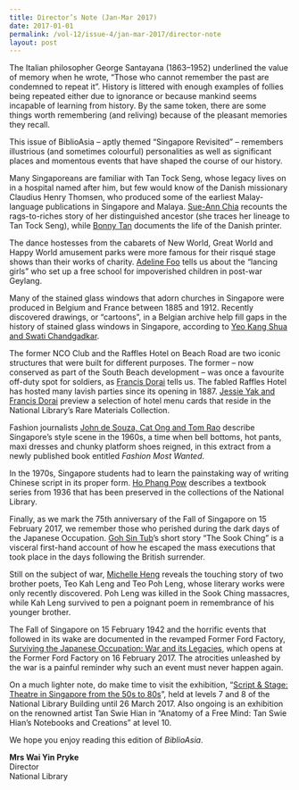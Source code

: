 ```yaml
---
title: Director’s Note (Jan-Mar 2017)
date: 2017-01-01
permalink: /vol-12/issue-4/jan-mar-2017/director-note
layout: post
---
```

The Italian philosopher George Santayana (1863–1952) underlined the value of memory when he wrote, “Those who cannot remember the past are condemned to repeat it”. History is littered with enough examples of follies being repeated either due to ignorance or because mankind seems incapable of learning from history. By the same token, there are some things worth remembering (and reliving) because of the pleasant memories they recall.

This issue of BiblioAsia – aptly themed “Singapore Revisited” – remembers illustrious (and sometimes colourful) personalities as well as significant places and momentous events that have shaped the course of our history.

Many Singaporeans are familiar with Tan Tock Seng, whose legacy lives on in a hospital named after him, but few would know of the Danish missionary Claudius Henry Thomsen, who produced some of the earliest Malay-language publications in Singapore and Malaya. [Sue-Ann Chia](https://nlb-ba-staging.netlify.app/vol-12/issue-4/jan-mar-2017/pauper-to-philanthrop) recounts the rags-to-riches story of her distinguished ancestor (she traces her lineage to Tan Tock Seng), while [Bonny Tan](https://nlb-ba-staging.netlify.app/vol-12/issue-4/jan-mar-2017/claudiushenrythomsen) documents the life of the Danish printer.

The dance hostesses from the cabarets of New World, Great World and Happy World amusement parks were more famous for their risqué stage shows than their works of charity. [Adeline Foo](https://nlb-ba-staging.netlify.app/vol-12/issue-4/jan-mar-2017/beneath-glitz-glamour) tells us about the “lancing girls” who set up a free school for impoverished children in post-war Geylang.

Many of the stained glass windows that adorn churches in Singapore were produced in Belgium and France between 1885 and 1912. Recently discovered drawings, or “cartoons”, in a Belgian archive help fill gaps in the history of stained glass windows in Singapore, according to [Yeo Kang Shua and Swati Chandgadkar](https://nlb-ba-staging.netlify.app/vol-12/issue-4/jan-mar-2017/windows-into-history).

The former NCO Club and the Raffles Hotel on Beach Road are two iconic structures that were built for different purposes. The former – now conserved as part of the South Beach development – was once a favourite off-duty spot for soldiers, as [Francis Dorai](https://nlb-ba-staging.netlify.app/vol-12/issue-4/jan-mar-2017/britannia-nco-club) tells us. The fabled Raffles Hotel has hosted many lavish parties since its opening in 1887. [Jessie Yak and Francis Dorai](https://nlb-ba-staging.netlify.app/vol-12/issue-4/jan-mar-2017/party-time-raffles) preview a selection of hotel menu cards that reside in the National Library’s Rare Materials Collection.

Fashion journalists [John de Souza, Cat Ong and Tom Rao](https://nlb-ba-staging.netlify.app/vol-12/issue-4/jan-mar-2017/1960s-fashion) describe Singapore’s style scene in the 1960s, a time when bell bottoms, hot pants, maxi dresses and chunky platform shoes reigned, in this extract from a newly published book entitled *Fashion Most Wanted*.

In the 1970s, Singapore students had to learn the painstaking way of writing Chinese script in its proper form. [Ho Phang Pow](https://nlb-ba-staging.netlify.app/vol-12/issue-4/jan-mar-2017/writingchinesescript) describes a textbook series from 1936 that has been preserved in the collections of the National Library.

Finally, as we mark the 75th anniversary of the Fall of Singapore on 15 February 2017, we remember those who perished during the dark days of the Japanese Occupation. [Goh Sin Tub](https://nlb-ba-staging.netlify.app/vol-12/issue-4/jan-mar-2017/the-sook-ching)’s short story “The Sook Ching” is a visceral first-hand account of how he escaped the mass executions that took place in the days following the British surrender.

Still on the subject of war, [Michelle Heng](https://nlb-ba-staging.netlify.app/vol-12/issue-4/jan-mar-2017/ties-that-bind) reveals the touching story of two brother poets, Teo Kah Leng and Teo Poh Leng, whose literary works were only recently discovered. Poh Leng was killed in the Sook Ching massacres, while Kah Leng survived to pen a poignant poem in remembrance of his younger brother.

The Fall of Singapore on 15 February 1942 and the horrific events that followed in its wake are documented in the revamped Former Ford Factory, [Surviving the Japanese Occupation: War and its Legacies](https://nlb-ba-staging.netlify.app/vol-12/issue-4/jan-mar-2017/surviving-jpnese-occu), which opens at the Former Ford Factory on 16 February 2017. The atrocities unleashed by the war is a painful reminder why such an event must never happen again.

On a much lighter note, do make time to visit the exhibition, “[Script &amp; Stage: Theatre in Singapore from the 50s to 80s](https://nlb-ba-staging.netlify.app/vol-12/issue-4/jan-mar-2017/script-stages-theatre)”, held at levels 7 and 8 of the National Library Building until 26 March 2017. Also ongoing is an exhibition on the renowned artist Tan Swie Hian in “Anatomy of a Free Mind: Tan Swie Hian’s Notebooks and Creations” at level 10.

We hope you enjoy reading this edition of *BiblioAsia*.

**Mrs Wai Yin Pryke**<br>
Director<br>
National Library